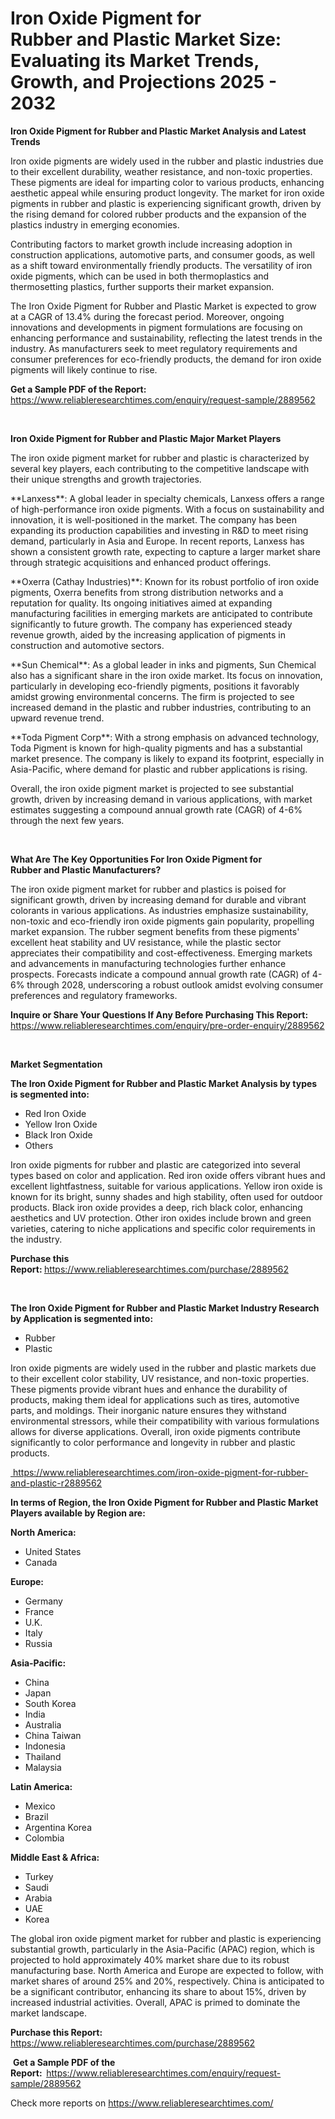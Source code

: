<p><h1>Iron Oxide Pigment for Rubber and Plastic Market Size: Evaluating its Market Trends, Growth, and Projections 2025 - 2032</h1></p><p><strong>Iron Oxide Pigment for Rubber and Plastic Market Analysis and Latest Trends</strong></p>
<p><p>Iron oxide pigments are widely used in the rubber and plastic industries due to their excellent durability, weather resistance, and non-toxic properties. These pigments are ideal for imparting color to various products, enhancing aesthetic appeal while ensuring product longevity. The market for iron oxide pigments in rubber and plastic is experiencing significant growth, driven by the rising demand for colored rubber products and the expansion of the plastics industry in emerging economies.</p><p>Contributing factors to market growth include increasing adoption in construction applications, automotive parts, and consumer goods, as well as a shift toward environmentally friendly products. The versatility of iron oxide pigments, which can be used in both thermoplastics and thermosetting plastics, further supports their market expansion.</p><p>The Iron Oxide Pigment for Rubber and Plastic Market is expected to grow at a CAGR of 13.4% during the forecast period. Moreover, ongoing innovations and developments in pigment formulations are focusing on enhancing performance and sustainability, reflecting the latest trends in the industry. As manufacturers seek to meet regulatory requirements and consumer preferences for eco-friendly products, the demand for iron oxide pigments will likely continue to rise.</p></p>
<p><strong>Get a Sample PDF of the Report:&nbsp;</strong> <a href="https://www.reliableresearchtimes.com/enquiry/request-sample/2889562?utm_campaign=2643&utm_medium=2&utm_source=Github&utm_content=ia&utm_term=14032025&utm_id=iron-oxide-pigment-for-rubber-and-plastic">https://www.reliableresearchtimes.com/enquiry/request-sample/2889562</a></p>
<p>&nbsp;</p>
<p><strong>Iron Oxide Pigment for Rubber and Plastic Major Market Players</strong></p>
<p><p>The iron oxide pigment market for rubber and plastic is characterized by several key players, each contributing to the competitive landscape with their unique strengths and growth trajectories.</p><p>**Lanxess**: A global leader in specialty chemicals, Lanxess offers a range of high-performance iron oxide pigments. With a focus on sustainability and innovation, it is well-positioned in the market. The company has been expanding its production capabilities and investing in R&D to meet rising demand, particularly in Asia and Europe. In recent reports, Lanxess has shown a consistent growth rate, expecting to capture a larger market share through strategic acquisitions and enhanced product offerings.</p><p>**Oxerra (Cathay Industries)**: Known for its robust portfolio of iron oxide pigments, Oxerra benefits from strong distribution networks and a reputation for quality. Its ongoing initiatives aimed at expanding manufacturing facilities in emerging markets are anticipated to contribute significantly to future growth. The company has experienced steady revenue growth, aided by the increasing application of pigments in construction and automotive sectors.</p><p>**Sun Chemical**: As a global leader in inks and pigments, Sun Chemical also has a significant share in the iron oxide market. Its focus on innovation, particularly in developing eco-friendly pigments, positions it favorably amidst growing environmental concerns. The firm is projected to see increased demand in the plastic and rubber industries, contributing to an upward revenue trend.</p><p>**Toda Pigment Corp**: With a strong emphasis on advanced technology, Toda Pigment is known for high-quality pigments and has a substantial market presence. The company is likely to expand its footprint, especially in Asia-Pacific, where demand for plastic and rubber applications is rising.</p><p>Overall, the iron oxide pigment market is projected to see substantial growth, driven by increasing demand in various applications, with market estimates suggesting a compound annual growth rate (CAGR) of 4-6% through the next few years.</p></p>
<p>&nbsp;</p>
<p><strong>What Are The Key Opportunities For Iron Oxide Pigment for Rubber and Plastic Manufacturers?</strong></p>
<p><p>The iron oxide pigment market for rubber and plastics is poised for significant growth, driven by increasing demand for durable and vibrant colorants in various applications. As industries emphasize sustainability, non-toxic and eco-friendly iron oxide pigments gain popularity, propelling market expansion. The rubber segment benefits from these pigments' excellent heat stability and UV resistance, while the plastic sector appreciates their compatibility and cost-effectiveness. Emerging markets and advancements in manufacturing technologies further enhance prospects. Forecasts indicate a compound annual growth rate (CAGR) of 4-6% through 2028, underscoring a robust outlook amidst evolving consumer preferences and regulatory frameworks.</p></p>
<p><strong>Inquire or Share Your Questions If Any Before Purchasing This Report:</strong> <a href="https://www.reliableresearchtimes.com/enquiry/pre-order-enquiry/2889562?utm_campaign=2643&utm_medium=2&utm_source=Github&utm_content=ia&utm_term=14032025&utm_id=iron-oxide-pigment-for-rubber-and-plastic">https://www.reliableresearchtimes.com/enquiry/pre-order-enquiry/2889562</a></p>
<p>&nbsp;</p>
<p><strong>Market Segmentation</strong></p>
<p><strong>The Iron Oxide Pigment for Rubber and Plastic Market Analysis by types is segmented into:</strong></p>
<p><ul><li>Red Iron Oxide</li><li>Yellow Iron Oxide</li><li>Black Iron Oxide</li><li>Others</li></ul></p>
<p><p>Iron oxide pigments for rubber and plastic are categorized into several types based on color and application. Red iron oxide offers vibrant hues and excellent lightfastness, suitable for various applications. Yellow iron oxide is known for its bright, sunny shades and high stability, often used for outdoor products. Black iron oxide provides a deep, rich black color, enhancing aesthetics and UV protection. Other iron oxides include brown and green varieties, catering to niche applications and specific color requirements in the industry.</p></p>
<p><strong>Purchase this Report:&nbsp;</strong><a href="https://www.reliableresearchtimes.com/purchase/2889562?utm_campaign=2643&utm_medium=2&utm_source=Github&utm_content=ia&utm_term=14032025&utm_id=iron-oxide-pigment-for-rubber-and-plastic">https://www.reliableresearchtimes.com/purchase/2889562</a></p>
<p>&nbsp;</p>
<p><strong>The Iron Oxide Pigment for Rubber and Plastic Market Industry Research by Application is segmented into:</strong></p>
<p><ul><li>Rubber</li><li>Plastic</li></ul></p>
<p><p>Iron oxide pigments are widely used in the rubber and plastic markets due to their excellent color stability, UV resistance, and non-toxic properties. These pigments provide vibrant hues and enhance the durability of products, making them ideal for applications such as tires, automotive parts, and moldings. Their inorganic nature ensures they withstand environmental stressors, while their compatibility with various formulations allows for diverse applications. Overall, iron oxide pigments contribute significantly to color performance and longevity in rubber and plastic products.</p></p>
<p><a href="https://www.reliableresearchtimes.com/iron-oxide-pigment-for-rubber-and-plastic-r2889562?utm_campaign=2643&utm_medium=2&utm_source=Github&utm_content=ia&utm_term=14032025&utm_id=iron-oxide-pigment-for-rubber-and-plastic">&nbsp;https://www.reliableresearchtimes.com/iron-oxide-pigment-for-rubber-and-plastic-r2889562</a></p>
<p><strong>In terms of Region, the Iron Oxide Pigment for Rubber and Plastic Market Players available by Region are:</strong></p>
<p>
    <p> <strong> North America: </strong>
        <ul>
            <li>United States</li>
            <li>Canada</li>
        </ul>
        </p> 
    <p> <strong> Europe: </strong>
        <ul>
            <li>Germany</li>
            <li>France</li>
            <li>U.K.</li>
            <li>Italy</li>
            <li>Russia</li>
        </ul>
        </p> 
    <p> <strong> Asia-Pacific: </strong>
        <ul>
            <li>China</li>
            <li>Japan</li>
            <li>South Korea</li>
            <li>India</li>
            <li>Australia</li>
            <li>China Taiwan</li>
            <li>Indonesia</li>
            <li>Thailand</li>
            <li>Malaysia</li>
        </ul>
        </p> 
    <p> <strong> Latin America: </strong>
        <ul>
            <li>Mexico</li>
            <li>Brazil</li>
            <li>Argentina Korea</li>
            <li>Colombia</li>
        </ul>
        </p> 
    <p> <strong> Middle East & Africa: </strong>
        <ul>
            <li>Turkey</li>
            <li>Saudi</li>
            <li>Arabia</li>
            <li>UAE</li>
            <li>Korea</li>
        </ul>
    </p>
    </p>
<p><p>The global iron oxide pigment market for rubber and plastic is experiencing substantial growth, particularly in the Asia-Pacific (APAC) region, which is projected to hold approximately 40% market share due to its robust manufacturing base. North America and Europe are expected to follow, with market shares of around 25% and 20%, respectively. China is anticipated to be a significant contributor, enhancing its share to about 15%, driven by increased industrial activities. Overall, APAC is primed to dominate the market landscape.</p></p>
<p><strong>Purchase this Report: </strong><a href="https://www.reliableresearchtimes.com/purchase/2889562?utm_campaign=2643&utm_medium=2&utm_source=Github&utm_content=ia&utm_term=14032025&utm_id=iron-oxide-pigment-for-rubber-and-plastic">https://www.reliableresearchtimes.com/purchase/2889562</a></p>
<p>&nbsp;<strong>Get a Sample PDF of the Report:&nbsp;&nbsp;</strong><a href="https://www.reliableresearchtimes.com/enquiry/request-sample/2889562?utm_campaign=2643&utm_medium=2&utm_source=Github&utm_content=ia&utm_term=14032025&utm_id=iron-oxide-pigment-for-rubber-and-plastic">https://www.reliableresearchtimes.com/enquiry/request-sample/2889562</a></p>
<p><strong></strong></p>
<p>Check more reports on <a href="https://www.reliableresearchtimes.com/?utm_campaign=2643&utm_medium=2&utm_source=Github&utm_content=ia&utm_term=14032025&utm_id=iron-oxide-pigment-for-rubber-and-plastic">https://www.reliableresearchtimes.com/</a></p>